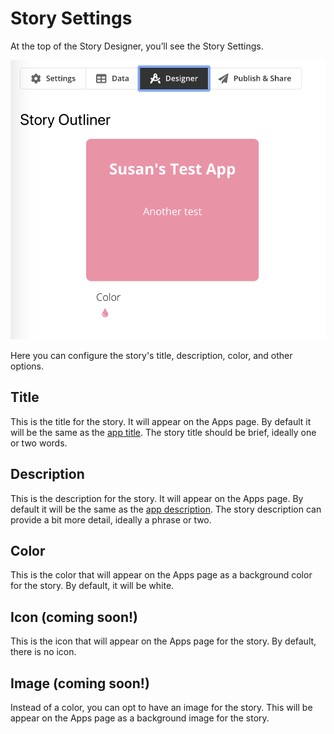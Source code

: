 # Story Settings

At the top of the Story Designer, you’ll see the Story Settings. 

![\[Replace image\] Story Settings](../../.gitbook/assets/image%20%2814%29.png)

Here you can configure the story's title, description, color, and other options. 

## Title

This is the title for the story. It will appear on the Apps page. By default it will be the same as the [app title](../app-settings.md#title). The story title should be brief, ideally one or two words.

## Description

This is the description for the story. It will appear on the Apps page. By default it will be the same as the [app description](../app-settings.md#description). The story description can provide a bit more detail, ideally a phrase or two.

## Color

This is the color that will appear on the Apps page as a background color for the story. By default, it will be white.

## Icon \(coming soon!\)

This is the icon that will appear on the Apps page for the story. By default, there is no icon.

## Image \(coming soon!\)

Instead of a color, you can opt to have an image for the story. This will be appear on the Apps page as a background image for the story. 

